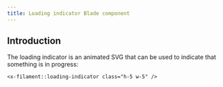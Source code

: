 ```yaml
---
title: Loading indicator Blade component
---
```


## Introduction

The loading indicator is an animated SVG that can be used to indicate that something is in progress:

```blade
<x-filament::loading-indicator class="h-5 w-5" />
```

